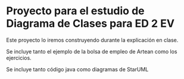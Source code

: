 # Proyecto para el estudio de Diagrama de Clases para ED 2 EV

Este proyecto lo iremos construyendo durante la explicación en clase.

Se incluye tanto el ejemplo de la bolsa de empleo de Artean como los ejercicios.

Se incluye tanto código java como diagramas de StarUML
